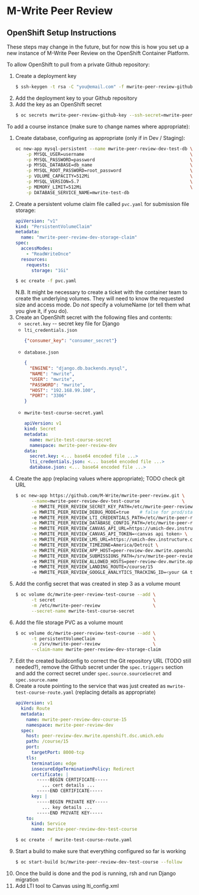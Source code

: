 # M-Write Peer Review

## OpenShift Setup Instructions

These steps may change in the future, but for now this is how you set up a new
instance of M-Write Peer Review on the OpenShift Container Platform.

To allow OpenShift to pull from a private Github repository:
1. Create a deployment key
    ```bash
    $ ssh-keygen -t rsa -C "you@email.com" -f mwrite-peer-review-github-key
    ```
2. Add the deployment key to your Github repository
3. Add the key as an OpenShift secret
    ```bash
    $ oc secrets mwrite-peer-review-github-key --ssh-secret=mwrite-peer-review-github-key
    ```

To add a course instance (make sure to change names where appropriate):
1. Create database, configuring as appropriate (only if in Dev / Staging):
    ```bash
    oc new-app mysql-persistent --name mwrite-peer-review-dev-test-db \
        -p MYSQL_USER=username                                        \
        -p MYSQL_PASSWORD=password                                    \ 
        -p MYSQL_DATABASE=db_name                                     \
        -p MYSQL_ROOT_PASSWORD=root_password                          \
        -p VOLUME_CAPACITY=512Mi                                      \
        -p MYSQL_VERSION=5.7                                          \
        -p MEMORY_LIMIT=512Mi                                         \
        -p DATABASE_SERVICE_NAME=mwrite-test-db
    ```
2. Create a persistent volume claim file called `pvc.yaml` for submission file storage:
    ```yaml
    apiVersion: "v1"
    kind: "PersistentVolumeClaim"
    metadata:
      name: "mwrite-peer-review-dev-storage-claim"
    spec:
      accessModes:
        - "ReadWriteOnce"
      resources:
        requests:
          storage: "1Gi"
    ```
    ```bash
    $ oc create -f pvc.yaml
    ```
    N.B. It might be necessary to create a ticket with the container team
    to create the underlying volumes.  They will need to know the
    requested size and access mode.  Do *not* specify a volumeName (or
    tell them what you give it, if you do).
3. Create an OpenShift secret with the following files and contents:
    * `secret.key` -- secret key file for Django
    * `lti_credentials.json`
        ```json
        {"consumer_key": "consumer_secret"}
        ```
    * `database.json`
        ```json
        {
          "ENGINE": "django.db.backends.mysql",
          "NAME": "mwrite",
          "USER": "mwrite",
          "PASSWORD": "mwrite",
          "HOST": "192.168.99.100",
          "PORT": "3306"
        }
        ```
    * `mwrite-test-course-secret.yaml`
        ```yaml
        apiVersion: v1
        kind: Secret
        metadata:
          name: mwrite-test-course-secret
          namespace: mwrite-peer-review-dev
        data:
          secret.key: <... base64 encoded file ...>
          lti_credentials.json: <... base64 encoded file ...>
          database.json: <... base64 encoded file ...>
        ```
4. Create the app (replacing values where appropriate); TODO check git URL
    ```bash
    $ oc new-app https://github.com/M-Write/mwrite-peer-review.git \
          --name=mwrite-peer-review-dev-test-course                \
          -e MWRITE_PEER_REVIEW_SECRET_KEY_PATH=/etc/mwrite-peer-review/secret.key \
          -e MWRITE_PEER_REVIEW_DEBUG_MODE=true    # false for prod/staging \
          -e MWRITE_PEER_REVIEW_LTI_CREDENTIALS_PATH=/etc/mwrite-peer-review/lti_credentials.json \
          -e MWRITE_PEER_REVIEW_DATABASE_CONFIG_PATH=/etc/mwrite-peer-review/database.json \
          -e MWRITE_PEER_REVIEW_CANVAS_API_URL=https://umich-dev.instructure.com/api/v1/ \
          -e MWRITE_PEER_REVIEW_CANVAS_API_TOKEN=<canvas api token> \
          -e MWRITE_PEER_REVIEW_LMS_URL=https://umich-dev.instructure.com \
          -e MWRITE_PEER_REVIEW_TIMEZONE=America/Detroit \
          -e MWRITE_PEER_REVIEW_APP_HOST=peer-review-dev.mwrite.openshift.dsc.umich.edu \
          -e MWRITE_PEER_REVIEW_SUBMISSIONS_PATH=/srv/mwrite-peer-review
          -e MWRITE_PEER_REVIEW_ALLOWED_HOSTS=peer-review-dev.mwrite.openshift.dsc.umich.edu
          -e MWRITE_PEER_REVIEW_LANDING_ROUTE=/course/15
          -e MWRITE_PEER_REVIEW_GOOGLE_ANALYTICS_TRACKING_ID=<your GA tracking ID>
    ```
5. Add the config secret that was created in step 3 as a volume mount
    ```bash
    $ oc volume dc/mwrite-peer-review-test-course --add \
          -t secret                                     \
          -m /etc/mwrite-peer-review                    \
          --secret-name mwrite-test-course-secret
    ```
6. Add the file storage PVC as a volume mount
    ```bash
    $ oc volume dc/mwrite-peer-review-test-course --add \
          -t persistentVolumeClaim                      \
          -m /srv/mwrite-peer-review                    \
          --claim-name mwrite-peer-review-dev-storage-claim
    ```
7. Edit the created buildconfig to correct the Git repository URL (TODO still needed?), remove
   the Github secret under the `spec.triggers` section and add the correct 
   secret under `spec.source.sourceSecret` and `spec.source.name`
8. Create a route pointing to the service that was just created as
   `mwrite-test-course-route.yaml` (replacing details as appropriate)
    ```yaml
    apiVersion: v1
      kind: Route
      metadata:
        name: mwrite-peer-review-dev-course-15
        namespace: mwrite-peer-review-dev
      spec:
        host: peer-review-dev.mwrite.openshift.dsc.umich.edu
        path: /course/15
        port:
          targetPort: 8000-tcp
        tls:
          termination: edge
          insecureEdgeTerminationPolicy: Redirect
          certificate: |
            -----BEGIN CERTIFICATE-----
              ... cert details ...
            -----END CERTIFICATE-----
          key: |
            -----BEGIN PRIVATE KEY-----
              ... key details ...
            -----END PRIVATE KEY-----
        to:
          kind: Service
          name: mwrite-peer-review-dev-test-course
    ```
    ```bash
    $ oc create -f mwrite-test-course-route.yaml
    ```
9. Start a build to make sure that everything configured so far is working
    ```bash
    $ oc start-build bc/mwrite-peer-review-dev-test-course --follow
    ```
10. Once the build is done and the pod is running, rsh and run Django migration
11. Add LTI tool to Canvas using lti_config.xml
